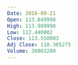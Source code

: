 ```yaml
---
Date: 2016-09-21
Open: 113.849998
High: 113.989998
Low: 112.440002
Close: 113.550003
Adj Close: 110.305275
Volume: 36003200
---
```

